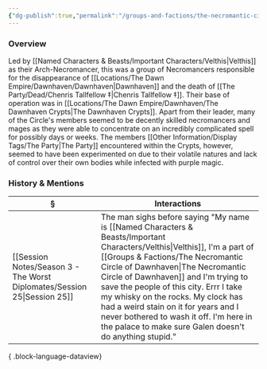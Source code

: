 ```yaml
---
{"dg-publish":true,"permalink":"/groups-and-factions/the-necromantic-circle-of-dawnhaven/","tags":["Groups"],"updated":"2025-06-11T21:38:42.481+01:00"}
---
```


### Overview
Led by [[Named Characters & Beasts/Important Characters/Velthis\|Velthis]] as their Arch-Necromancer, this was a group of Necromancers responsible for the disappearance of [[Locations/The Dawn Empire/Dawnhaven/Dawnhaven\|Dawnhaven]] and the death of [[The Party/Dead/Chenris Tallfellow ‡\|Chenris Tallfellow ‡]]. Their base of operation was in [[Locations/The Dawn Empire/Dawnhaven/The Dawnhaven Crypts\|The Dawnhaven Crypts]]. Apart from their leader, many of the Circle's members seemed to be decently skilled necromancers and mages as they were able to concentrate on an incredibly complicated spell for possibly days or weeks. The members [[Other Information/Display Tags/The Party\|The Party]] encountered within the Crypts, however, seemed to have been experimented on due to their volatile natures and lack of control over their own bodies while infected with purple magic.

### History & Mentions
| §                                                                           | Interactions                                                                                                                                                                                                                                                                                                                                              |
| --------------------------------------------------------------------------- | --------------------------------------------------------------------------------------------------------------------------------------------------------------------------------------------------------------------------------------------------------------------------------------------------------------------------------------------------------- |
| [[Session Notes/Season 3 - The Worst Diplomates/Session 25\|Session 25]] | The man sighs before saying "My name is [[Named Characters & Beasts/Important Characters/Velthis\|Velthis]], I'm a part of [[Groups & Factions/The Necromantic Circle of Dawnhaven\|The Necromantic Circle of Dawnhaven]] and I'm trying to save the people of this city. Errr I take my whisky on the rocks. My clock has had a weird stain on it for years and I never bothered to wash it off. I'm here in the palace to make sure Galen doesn't do anything stupid." |

{ .block-language-dataview}